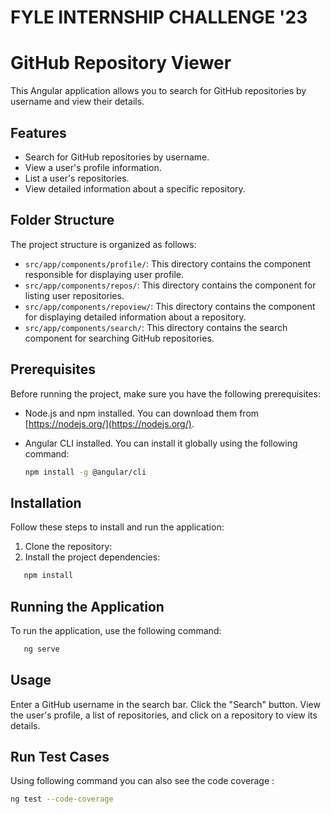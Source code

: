 # FYLE INTERNSHIP CHALLENGE '23

# GitHub Repository Viewer

This Angular application allows you to search for GitHub repositories by username and view their details.

## Features

- Search for GitHub repositories by username.
- View a user's profile information.
- List a user's repositories.
- View detailed information about a specific repository.

## Folder Structure

The project structure is organized as follows:

- `src/app/components/profile/`: This directory contains the component responsible for displaying user profile.
- `src/app/components/repos/`: This directory contains the component for listing user repositories.
- `src/app/components/repoview/`: This directory contains the component for displaying detailed information about a repository.
- `src/app/components/search/`: This directory contains the search component for searching GitHub repositories.

## Prerequisites

Before running the project, make sure you have the following prerequisites:

- Node.js and npm installed. You can download them from [https://nodejs.org/](https://nodejs.org/).
- Angular CLI installed. You can install it globally using the following command:

  ```sh
  npm install -g @angular/cli

## Installation
Follow these steps to install and run the application:

1. Clone the repository:
2. Install the project dependencies:
```sh
   npm install
```

## Running the Application
To run the application, use the following command:

```sh
   ng serve
````

## Usage
Enter a GitHub username in the search bar.
Click the "Search" button.
View the user's profile, a list of repositories, and click on a repository to view its details.

## Run Test Cases
Using following command you can also see the code coverage : 
```sh
ng test --code-coverage
```
